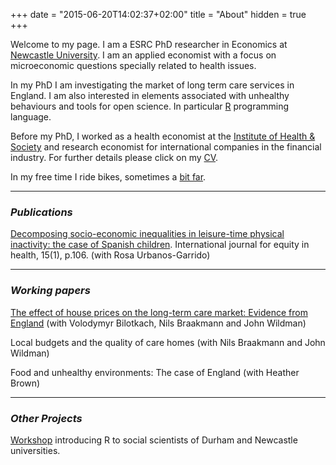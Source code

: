 +++
date = "2015-06-20T14:02:37+02:00"
title = "About"
hidden = true
+++

Welcome to my page. I am a ESRC PhD researcher in Economics at [Newcastle University](http://www.ncl.ac.uk/business-school/). I am an applied economist with a focus on microeconomic questions specially related to health issues. 

In my PhD I am investigating the market of long term care services in England. I am also interested in elements associated with unhealthy behaviours and tools for open science. In particular [R](https://www.r-project.org) programming language. 

Before my PhD, I worked as a health economist at the [Institute of Health & Society](http://www.ncl.ac.uk/ihs/) and research economist for international companies in the financial industry. For further details please click on my [CV](../images/cv-edu_2018.pdf).

In my free time I ride bikes, sometimes a [bit far](http://trackleaders.com/transconrace15i.php?name=72___Edu_Gonzalo). 

***


### _Publications_ 

[Decomposing socio-economic inequalities in leisure-time physical inactivity: the case of Spanish children](https://equityhealthj.biomedcentral.com/track/pdf/10.1186/s12939-016-0394-9?site=equityhealthj.biomedcentral.com). International journal for equity in health, 15(1), p.106. (with Rosa Urbanos-Garrido)

***

### _Working papers_
 
 [The effect of house prices on the long-term care market: Evidence from England](../images/house_prices_carehomes_feb_2018.pdf) (with Volodymyr Bilotkach, Nils Braakmann and John Wildman)
 
 Local budgets and the quality of care homes (with Nils Braakmann and John Wildman)
 
 Food and unhealthy environments: The case of England (with Heather Brown)

***

### _Other Projects_

[Workshop](https://github.com/edugonzaloalmorox/R-social-science) introducing R to social scientists of Durham and Newcastle universities.





